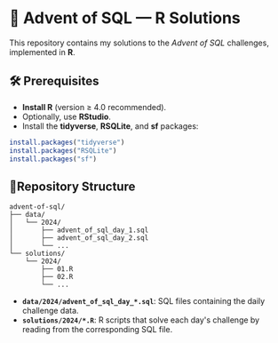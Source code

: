 # 🧩 Advent of SQL — R Solutions

This repository contains my solutions to the *Advent of SQL* challenges, implemented in **R**.

## 🛠️ Prerequisites

* **Install R** (version ≥ 4.0 recommended).
* Optionally, use **RStudio**.
* Install the **tidyverse**, **RSQLite**, and **sf** packages:

```r
install.packages("tidyverse")
install.packages("RSQLite")
install.packages("sf")
```

## 📂Repository Structure

```
advent-of-sql/
├── data/
│   └── 2024/
│       ├── advent_of_sql_day_1.sql
│       ├── advent_of_sql_day_2.sql
│       └── ...
└── solutions/
    └── 2024/
        ├── 01.R
        ├── 02.R
        └── ...
```

* **`data/2024/advent_of_sql_day_*.sql`**: SQL files containing the daily challenge data.
* **`solutions/2024/*.R`**: R scripts that solve each day's challenge by reading from the corresponding SQL file.
